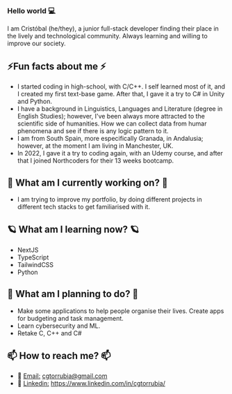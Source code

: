 ### Hello world 💻
I am Cristóbal (he/they), a junior full-stack developer finding their place in the lively and technological community. Always learning and willing to improve our society.

## ⚡Fun facts about me ⚡
- I started coding in high-school, with C/C++. I self learned most of it, and I created my first text-base game. After that, I gave it a try to C# in Unity and Python. 
- I have a background in Linguistics, Languages and Literature (degree in English Studies); however, I've been always more attracted to the scientific side of humanities. How we can collect data from humar phenomena and see if there is any logic pattern to it. 
- I am from South Spain, more especifically Granada, in Andalusia; however, at the moment I am living in Manchester, UK. 
- In 2022, I gave it a try to coding again, with an Udemy course, and after that I joined Northcoders for their 13 weeks bootcamp.

## 🔭 What am I currently working on? 🔭
- I am trying to improve my portfolio, by doing different projects in different tech stacks to get familiarised with it. 

## 🪐 What am I learning now? 🪐
- NextJS
- TypeScript
- TailwindCSS
- Python

## 🚀 What am I planning to do? 🚀
- Make some applications to help people organise their lives. Create apps for budgeting and task management. 
- Learn cybersecurity and ML.
- Retake C, C++ and C#

## 📫 How to reach me? 📫
- 📨 [Email:](cgtorrubia@gmail.com) cgtorrubia@gmail.com
- 💼 [Linkedin:](https://www.linkedin.com/in/cgtorrubia/) https://www.linkedin.com/in/cgtorrubia/

<!--
**SirPhoros/SirPhoros** is a ✨ _special_ ✨ repository because its `README.md` (this file) appears on your GitHub profile.

Here are some ideas to get you started:

- 🔭 I’m currently working on ...
- 🌱 I’m currently learning ...
- 👯 I’m looking to collaborate on ...
- 🤔 I’m looking for help with ...
- 💬 Ask me about ...
- 📫 How to reach me: ...
- 😄 Pronouns: ...
- ⚡ Fun fact: ...
-->
